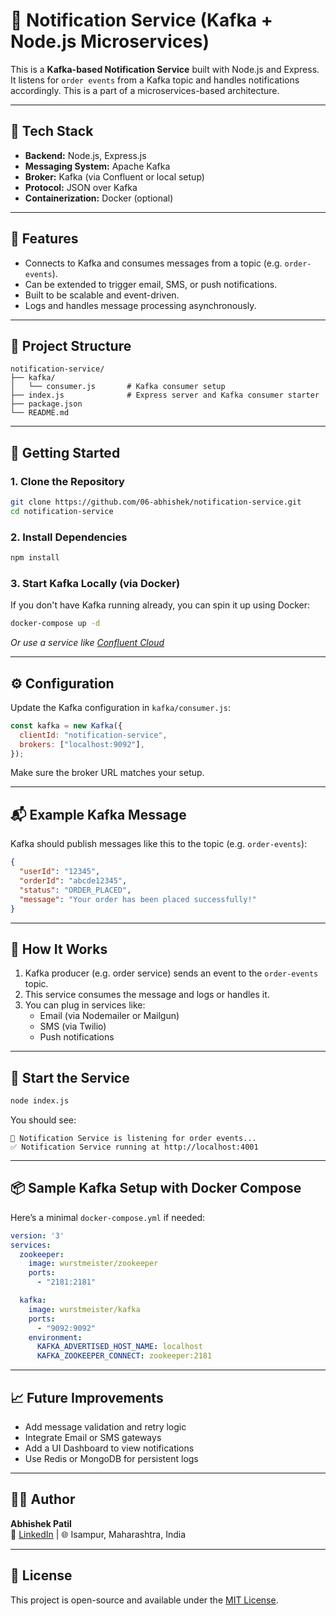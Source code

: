 # 📢 Notification Service (Kafka + Node.js Microservices)

This is a **Kafka-based Notification Service** built with Node.js and Express. It listens for `order events` from a Kafka topic and handles notifications accordingly. This is a part of a microservices-based architecture.

---

## 🔧 Tech Stack

- **Backend:** Node.js, Express.js
- **Messaging System:** Apache Kafka
- **Broker:** Kafka (via Confluent or local setup)
- **Protocol:** JSON over Kafka
- **Containerization:** Docker (optional)

---

## 📌 Features

- Connects to Kafka and consumes messages from a topic (e.g. `order-events`).
- Can be extended to trigger email, SMS, or push notifications.
- Built to be scalable and event-driven.
- Logs and handles message processing asynchronously.

---

## 📂 Project Structure

```
notification-service/
├── kafka/
│   └── consumer.js       # Kafka consumer setup
├── index.js              # Express server and Kafka consumer starter
├── package.json
└── README.md
```

---

## 🚀 Getting Started

### 1. Clone the Repository

```bash
git clone https://github.com/06-abhishek/notification-service.git
cd notification-service
```

### 2. Install Dependencies

```bash
npm install
```

### 3. Start Kafka Locally (via Docker)

If you don't have Kafka running already, you can spin it up using Docker:

```bash
docker-compose up -d
```

*Or use a service like [Confluent Cloud](https://www.confluent.io/cloud/)*

---

## ⚙️ Configuration

Update the Kafka configuration in `kafka/consumer.js`:

```js
const kafka = new Kafka({
  clientId: "notification-service",
  brokers: ["localhost:9092"],
});
```

Make sure the broker URL matches your setup.

---

## 📬 Example Kafka Message

Kafka should publish messages like this to the topic (e.g. `order-events`):

```json
{
  "userId": "12345",
  "orderId": "abcde12345",
  "status": "ORDER_PLACED",
  "message": "Your order has been placed successfully!"
}
```

---

## 🧠 How It Works

1. Kafka producer (e.g. order service) sends an event to the `order-events` topic.
2. This service consumes the message and logs or handles it.
3. You can plug in services like:
   - Email (via Nodemailer or Mailgun)
   - SMS (via Twilio)
   - Push notifications

---

## 🏁 Start the Service

```bash
node index.js
```

You should see:

```
📢 Notification Service is listening for order events...
✅ Notification Service running at http://localhost:4001
```

---

## 📦 Sample Kafka Setup with Docker Compose

Here’s a minimal `docker-compose.yml` if needed:

```yaml
version: '3'
services:
  zookeeper:
    image: wurstmeister/zookeeper
    ports:
      - "2181:2181"

  kafka:
    image: wurstmeister/kafka
    ports:
      - "9092:9092"
    environment:
      KAFKA_ADVERTISED_HOST_NAME: localhost
      KAFKA_ZOOKEEPER_CONNECT: zookeeper:2181
```

---

## 📈 Future Improvements

- Add message validation and retry logic
- Integrate Email or SMS gateways
- Add a UI Dashboard to view notifications
- Use Redis or MongoDB for persistent logs

---

## 🧑‍💻 Author

**Abhishek Patil**  
🔗 [LinkedIn](https://www.linkedin.com/in/abhishek-patil-27759630b/) | 🌐 Isampur, Maharashtra, India

---

## 📄 License

This project is open-source and available under the [MIT License](LICENSE).

```
